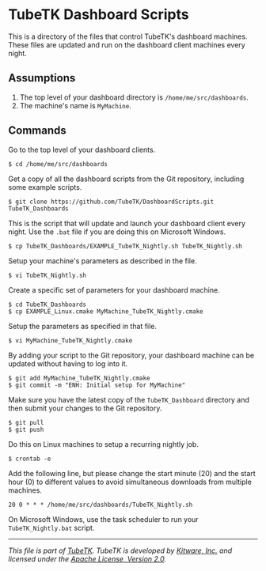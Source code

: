 TubeTK Dashboard Scripts
========================

This is a directory of the files that control TubeTK's dashboard machines. These files are updated and run on the dashboard client machines every night.

Assumptions
-----------

1. The top level of your dashboard directory is `/home/me/src/dashboards`.
2. The machine's name is `MyMachine`.

Commands
--------

Go to the top level of your dashboard clients.

    $ cd /home/me/src/dashboards

Get a copy of all the dashboard scripts from the Git repository, including some example scripts.

    $ git clone https://github.com/TubeTK/DashboardScripts.git TubeTK_Dashboards

This is the script that will update and launch your dashboard client every night. Use the `.bat` file if you are doing this on Microsoft Windows.

    $ cp TubeTK_Dashboards/EXAMPLE_TubeTK_Nightly.sh TubeTK_Nightly.sh

Setup your machine's parameters as described in the file.

    $ vi TubeTK_Nightly.sh

Create a specific set of parameters for your dashboard machine.

    $ cd TubeTK_Dashboards
    $ cp EXAMPLE_Linux.cmake MyMachine_TubeTK_Nightly.cmake

Setup the parameters as specified in that file.

    $ vi MyMachine_TubeTK_Nightly.cmake

By adding your script to the Git repository, your dashboard machine can be updated without having to log into it.

    $ git add MyMachine_TubeTK_Nightly.cmake
    $ git commit -m "ENH: Initial setup for MyMachine"

Make sure you have the latest copy of the `TubeTK_Dashboard` directory and then submit your changes to the Git repository.

    $ git pull
    $ git push

Do this on Linux machines to setup a recurring nightly job.

    $ crontab -e

Add the following line, but please change the start minute (20) and the start hour (0) to different values to avoid simultaneous downloads from multiple machines.

    20 0 * * * /home/me/src/dashboards/TubeTK_Nightly.sh

On Microsoft Windows, use the task scheduler to run your `TubeTK_Nightly.bat` script.

---
*This file is part of [TubeTK](http://www.tubetk.org). TubeTK is developed by [Kitware, Inc.](http://www.kitware.com) and licensed under the [Apache License, Version 2.0](http://www.apache.org/licenses/LICENSE-2.0).*

